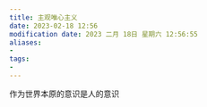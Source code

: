 ```yaml
---
title: 主观唯心主义
date: 2023-02-18 12:56
modification date: 2023 二月 18日 星期六 12:56:55
aliases: 
- 
tags: 
- 
---
```


作为世界本原的意识是人的意识